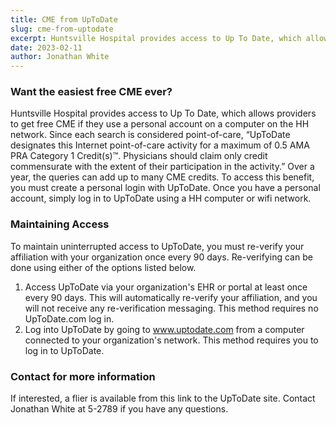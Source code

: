 ```yaml
---
title: CME from UpToDate
slug: cme-from-uptodate
excerpt: Huntsville Hospital provides access to Up To Date, which allows providers to get free CME if they use a personal account on a computer on the HH network. Since each search is considered point-of-care,
date: 2023-02-11
author: Jonathan White
---
```


### Want the easiest free CME ever?

Huntsville Hospital provides access to Up To Date, which allows providers to get free CME if they use a personal account on a computer on the HH network. Since each search is considered point-of-care, “UpToDate designates this Internet point\-of\-care activity for a maximum of 0.5 AMA PRA Category 1 Credit(s)™. Physicians should claim only credit commensurate with the extent of their participation in the activity.” Over a year, the queries can add up to many CME credits.
To access this benefit, you must create a personal login with UpToDate. Once you have a personal account, simply log in to UpToDate using a HH computer or wifi network.

### Maintaining Access

To maintain uninterrupted access to UpToDate, you must re-verify your affiliation with your organization once every 90 days. Re-verifying can be done using either of the options listed below.

1. Access UpToDate via your organization's EHR or portal at least once every 90 days. This will automatically re-verify your affiliation, and you will not receive any re-verification messaging. This method requires no UpToDate.com log in.
2. Log into UpToDate by going to www.uptodate.com from a computer connected to your organization's network. This method requires you to log in to UpToDate.

### Contact for more information

If interested, a flier is available from this link to the UpToDate site.
Contact Jonathan White at 5-2789 if you have any questions.
